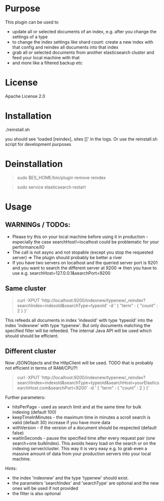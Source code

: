 # Purpose

This plugin can be used to

 * update all or selected documents of an index, e.g. after you change the settings of a type
 * to change the index settings like shard count: create a new index with that config and reindex all documents into that index
 * grab all or selected documents from another elasticsearch cluster and feed your local machine with that
 * and more like a filtered backup etc

# License

Apache License 2.0


# Installation

./reinstall.sh

you should see 'loaded [reindex], sites []' in the logs. Or use the reinstall.sh script for development purposes


# Deinstallation

> sudo $ES_HOME/bin/plugin remove reindex

> sudo service elasticsearch restart


# Usage

## WARNINGs / TODOs:

 * Please try this on your local machine before using it in production - especially the case searchHost!=localhost could be problematic for your performance/IO
 * The call is not async and not stopable (except you stop the requested server) => The plugin should probably be better a river
 * If you have two servers on localhost and the queried server port is 9201 and you want to search
   the different server at 9200 => then you have to use e.g. searchHost=127.0.0.1&searchPort=9200

## Same cluster 

> curl -XPUT 'http://localhost:9200/indexnew/typenew/_reindex?searchIndex=indexold&searchType=typeold' -d '
>  { "term" : { "count" : 2 } }'

This refeeds all documents in index 'indexold' with type 'typeold' into the index 'indexnew' with type 'typenew'.
But only documents matching the specified filter will be refeeded. The internal Java API will be used which should
should be efficient.

## Different cluster 

Now JSONObjects and the HttpClient will be used. TODO that is probably not efficient in terms of RAM/CPU?!:

> curl -XPUT 'http://localhost:9200/indexnew/typenew/_reindex?searchIndex=indexold&searchType=typeold&searchHost=yourElasticsearchHost.com&searchPort=9200' -d '
>  { "term" : { "count" : 2 } }'

Further parameters:
 * hitsPerPage - used as search limit and at the same time for bulk indexing (default 100)
 * keepTimeInMinutes - the maximum time in minutes a scroll search is valid (default 30) increase if you have more data
 * withVersion - if the version of a document should be respected (default false)
 * waitInSeconds - pause the specified time after every request pair (one search+one bulkIndex). 
   This avoids heavy load on the search or on the indexing server/cluster. This way it is very easy
   e.g. to grab even a massive amount of data from your production servers into your local machine.

Hints:
 * the index 'indexnew' and the type 'typenew' should exist.
 * the parameters 'searchIndex' and 'searchType' are optional and the new ones will be used if not provided
 * the filter is also optional

